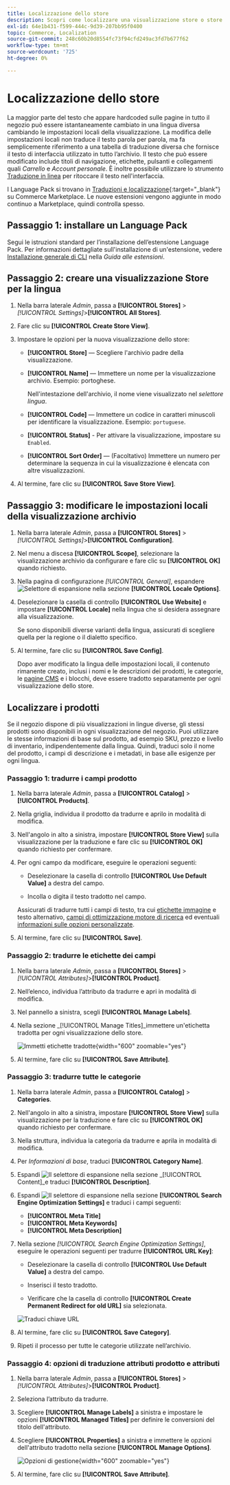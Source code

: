 ```yaml
---
title: Localizzazione dello store
description: Scopri come localizzare una visualizzazione store o store.
exl-id: 64e1b431-f599-444c-9d39-207bb95f0400
topic: Commerce, Localization
source-git-commit: 248c60b20d8554fc73f94cfd249ac3fd7b677f62
workflow-type: tm+mt
source-wordcount: '725'
ht-degree: 0%

---
```


# Localizzazione dello store

La maggior parte del testo che appare hardcoded sulle pagine in tutto il negozio può essere istantaneamente cambiato in una lingua diversa cambiando le impostazioni locali della visualizzazione. La modifica delle impostazioni locali non traduce il testo parola per parola, ma fa semplicemente riferimento a una tabella di traduzione diversa che fornisce il testo di interfaccia utilizzato in tutto l’archivio. Il testo che può essere modificato include titoli di navigazione, etichette, pulsanti e collegamenti quali _Carrello_ e _Account personale_. È inoltre possibile utilizzare lo strumento [Traduzione in linea](../configuration-reference/advanced/developer.md) per ritoccare il testo nell&#39;interfaccia.

I Language Pack si trovano in [Traduzioni e localizzazione][1]{:target="_blank"} su Commerce Marketplace. Le nuove estensioni vengono aggiunte in modo continuo a Marketplace, quindi controlla spesso.

## Passaggio 1: installare un Language Pack

Segui le istruzioni standard per l’installazione dell’estensione Language Pack. Per informazioni dettagliate sull&#39;installazione di un&#39;estensione, vedere [Installazione generale di CLI][2] nella _Guida alle estensioni_.

## Passaggio 2: creare una visualizzazione Store per la lingua

1. Nella barra laterale _Admin_, passa a **[!UICONTROL Stores]** > _[!UICONTROL Settings]_>**[!UICONTROL All Stores]**.

1. Fare clic su **[!UICONTROL Create Store View]**.

1. Impostare le opzioni per la nuova visualizzazione dello store:

   - **[!UICONTROL Store]** — Scegliere l&#39;archivio padre della visualizzazione.

   - **[!UICONTROL Name]** — Immettere un nome per la visualizzazione archivio. Esempio: portoghese.

     Nell&#39;intestazione dell&#39;archivio, il nome viene visualizzato nel _selettore lingua_.

   - **[!UICONTROL Code]** — Immettere un codice in caratteri minuscoli per identificare la visualizzazione. Esempio: `portuguese`.

   - **[!UICONTROL Status]** - Per attivare la visualizzazione, impostare su `Enabled`.

   - **[!UICONTROL Sort Order]** — (Facoltativo) Immettere un numero per determinare la sequenza in cui la visualizzazione è elencata con altre visualizzazioni.

1. Al termine, fare clic su **[!UICONTROL Save Store View]**.

## Passaggio 3: modificare le impostazioni locali della visualizzazione archivio

1. Nella barra laterale _Admin_, passa a **[!UICONTROL Stores]** > _[!UICONTROL Settings]_>**[!UICONTROL Configuration]**.

1. Nel menu a discesa **[!UICONTROL Scope]**, selezionare la visualizzazione archivio da configurare e fare clic su **[!UICONTROL OK]** quando richiesto.

1. Nella pagina di configurazione *[!UICONTROL General]*, espandere ![Selettore di espansione](../assets/icon-display-expand.png) nella sezione **[!UICONTROL Locale Options]**.

1. Deselezionare la casella di controllo **[!UICONTROL Use Website]** e impostare **[!UICONTROL Locale]** nella lingua che si desidera assegnare alla visualizzazione.

   Se sono disponibili diverse varianti della lingua, assicurati di scegliere quella per la regione o il dialetto specifico.

1. Al termine, fare clic su **[!UICONTROL Save Config]**.

   Dopo aver modificato la lingua delle impostazioni locali, il contenuto rimanente creato, inclusi i nomi e le descrizioni dei prodotti, le categorie, le [pagine CMS](../content-design/page-translate.md) e i blocchi, deve essere tradotto separatamente per ogni visualizzazione dello store.

## Localizzare i prodotti

Se il negozio dispone di più visualizzazioni in lingue diverse, gli stessi prodotti sono disponibili in ogni visualizzazione del negozio. Puoi utilizzare le stesse informazioni di base sul prodotto, ad esempio SKU, prezzo e livello di inventario, indipendentemente dalla lingua. Quindi, traduci solo il nome del prodotto, i campi di descrizione e i metadati, in base alle esigenze per ogni lingua.

### Passaggio 1: tradurre i campi prodotto

1. Nella barra laterale _Admin_, passa a **[!UICONTROL Catalog]** > **[!UICONTROL Products]**.

1. Nella griglia, individua il prodotto da tradurre e aprilo in modalità di modifica.

1. Nell&#39;angolo in alto a sinistra, impostare **[!UICONTROL Store View]** sulla visualizzazione per la traduzione e fare clic su **[!UICONTROL OK]** quando richiesto per confermare.

1. Per ogni campo da modificare, eseguire le operazioni seguenti:

   - Deselezionare la casella di controllo **[!UICONTROL Use Default Value]** a destra del campo.

   - Incolla o digita il testo tradotto nel campo.

   Assicurati di tradurre tutti i campi di testo, tra cui [etichette immagine](../catalog/catalog-images-video.md) e testo alternativo, [campi di ottimizzazione motore di ricerca](../catalog/product-search-engine-optimization.md) ed eventuali [informazioni sulle opzioni personalizzate](../catalog/settings-advanced-custom-options.md).

1. Al termine, fare clic su **[!UICONTROL Save]**.

### Passaggio 2: tradurre le etichette dei campi

1. Nella barra laterale _Admin_, passa a **[!UICONTROL Stores]** > _[!UICONTROL Attributes]_>**[!UICONTROL Product]**.

1. Nell’elenco, individua l’attributo da tradurre e apri in modalità di modifica.

1. Nel pannello a sinistra, scegli **[!UICONTROL Manage Labels]**.

1. Nella sezione _[!UICONTROL Manage Titles]_immettere un&#39;etichetta tradotta per ogni visualizzazione dello store.

   ![Immetti etichette tradotte](./assets/product-attribute-labels-translate.png){width="600" zoomable="yes"}

1. Al termine, fare clic su **[!UICONTROL Save Attribute]**.

### Passaggio 3: tradurre tutte le categorie

1. Nella barra laterale _Admin_, passa a **[!UICONTROL Catalog]** > **Categories**.

1. Nell&#39;angolo in alto a sinistra, impostare **[!UICONTROL Store View]** sulla visualizzazione per la traduzione e fare clic su **[!UICONTROL OK]** quando richiesto per confermare.

1. Nella struttura, individua la categoria da tradurre e aprila in modalità di modifica.

1. Per _Informazioni di base_, traduci **[!UICONTROL Category Name]**.

1. Espandi ![Il selettore di espansione](../assets/icon-display-expand.png) nella sezione _[!UICONTROL Content]_e traduci **[!UICONTROL Description]**.

1. Espandi ![Il selettore di espansione](../assets/icon-display-expand.png) nella sezione **[!UICONTROL Search Engine Optimization Settings]** e traduci i campi seguenti:

   - **[!UICONTROL Meta Title]**
   - **[!UICONTROL Meta Keywords]**
   - **[!UICONTROL Meta Description]**

1. Nella sezione _[!UICONTROL Search Engine Optimization Settings]_, eseguire le operazioni seguenti per tradurre **[!UICONTROL URL Key]**:

   - Deselezionare la casella di controllo **[!UICONTROL Use Default Value]** a destra del campo.

   - Inserisci il testo tradotto.

   - Verificare che la casella di controllo **[!UICONTROL Create Permanent Redirect for old URL]** sia selezionata.

   ![Traduci chiave URL](./assets/category-translate-url-key.png)

1. Al termine, fare clic su **[!UICONTROL Save Category]**.

1. Ripeti il processo per tutte le categorie utilizzate nell’archivio.

### Passaggio 4: opzioni di traduzione attributi prodotto e attributi

1. Nella barra laterale _Admin_, passa a **[!UICONTROL Stores]** > _[!UICONTROL Attributes]_>**[!UICONTROL Product]**.

1. Seleziona l’attributo da tradurre.

1. Scegliere **[!UICONTROL Manage Labels]** a sinistra e impostare le opzioni **[!UICONTROL Managed Titles]** per definire le conversioni del titolo dell&#39;attributo.

1. Scegliere **[!UICONTROL Properties]** a sinistra e immettere le opzioni dell&#39;attributo tradotto nella sezione **[!UICONTROL Manage Options]**.

   ![Opzioni di gestione](./assets/manage-option-tab.png){width="600" zoomable="yes"}

1. Al termine, fare clic su **[!UICONTROL Save Attribute]**.


[1]: https://marketplace.magento.com/extensions/content-customizations/translations-localization.html
[2]: https://experienceleague.adobe.com/docs/commerce-operations/installation-guide/tutorials/extensions.html
